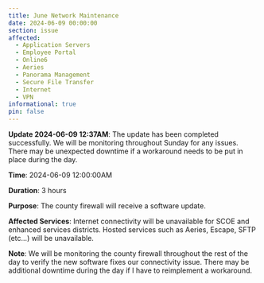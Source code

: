 ```yaml
---
title: June Network Maintenance
date: 2024-06-09 00:00:00
section: issue
affected:
  - Application Servers
  - Employee Portal
  - Online6
  - Aeries
  - Panorama Management
  - Secure File Transfer
  - Internet
  - VPN
informational: true
pin: false
---
```


**Update 2024-06-09 12:37AM**: The update has been completed successfully. We will be monitoring throughout Sunday for any issues. There may be unexpected downtime if a workaround needs to be put in place during the day.

**Time**: 2024-06-09 12:00:00AM

**Duration**: 3 hours

**Purpose**: The county firewall will receive a software update.

**Affected Services**: Internet connectivity will be unavailable for SCOE and enhanced services districts. Hosted services such as Aeries, Escape, SFTP (etc...) will be unavailable.

**Note**: We will be monitoring the county firewall throughout the rest of the day to verify the new software fixes our connectivity issue. There may be additional downtime during the day if I have to reimplement a workaround.